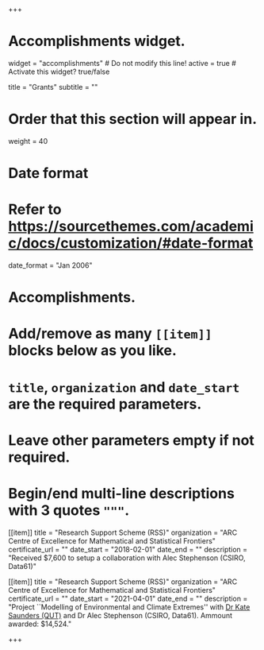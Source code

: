 +++
# Accomplishments widget.
widget = "accomplishments"  # Do not modify this line!
active = true  # Activate this widget? true/false

title = "Grants"
subtitle = ""

# Order that this section will appear in.
weight = 40

# Date format
#   Refer to https://sourcethemes.com/academic/docs/customization/#date-format
date_format = "Jan 2006"

# Accomplishments.
#   Add/remove as many `[[item]]` blocks below as you like.
#   `title`, `organization` and `date_start` are the required parameters.
#   Leave other parameters empty if not required.
#   Begin/end multi-line descriptions with 3 quotes `"""`.

[[item]]
  title = "Research Support Scheme (RSS)"
  organization = "ARC Centre of Excellence for Mathematical and Statistical Frontiers"
  certificate_url = ""
  date_start = "2018-02-01"
  date_end = ""
  description = "Received $7,600 to setup a collaboration with Alec Stephenson (CSIRO, Data61)"
  
[[item]]
  title = "Research Support Scheme (RSS)"
  organization = "ARC Centre of Excellence for Mathematical and Statistical Frontiers"
  certificate_url = ""
  date_start = "2021-04-01"
  date_end = ""
  description = "Project ``Modelling of Environmental and Climate Extremes'' with  [Dr Kate Saunders (QUT)](https://research.qut.edu.au/qutcds/staff/kate-saunders/) and Dr Alec Stephenson (CSIRO, Data61). Ammount awarded: $14,524."  

+++
